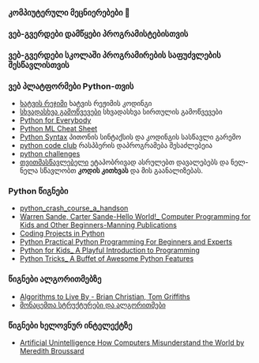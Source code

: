 ### კომპიუტერული მეცნიერებები 👋

### ვებ-გვერდები დამწყები პროგრამისტებისთვის


### ვებ-გვერდები სკოლაში პროგრამირების საფუძვლების შესწავლისთვის

### ვებ პლატფორმები Python-თვის
* [ხატვის რეჯიმი](https://pythonturtle.org/)     ხატვის რეჟიმის კოდინგი
* [სხვადასხვა გამოწვევები](https://hourofpython.com/)   სხვადასხვა სირთულის გამოწვევები
* [Python for Everybody](https://www.py4e.com/)         
* [Python ML Cheat Sheet](https://docs.google.com/spreadsheets/d/1eNBLcKqCVN9zZQvfGUmm5bAzsETqB_ugVOlUtmvJGYU/edit#gid=0)
* [Python Syntax](https://www.101computing.net/python-syntax/)    პითონის სინტაქსის და კოდინგის სასწავლი გარემო
* [python code club](https://projects.raspberrypi.org/en/codeclub)   რასპბერის დაპროგრამება შესაძლებეია 
* [python challenges](https://type.withcode.uk/)
* [თვითმასწავლებელი](https://silentteacher.toxicode.fr/hour_of_code.html?theme=basic_python)  ეტაპობრივად ასრულებთ დავალებებს და ნელ-ნელა სწავლობთ **კოდის კითხვას** და მის გაანალიზებას.


### Python წიგნები

* [python_crash_course_a_handson](https://drive.google.com/file/d/19C_WgX5ITixrccUqdoeY_GnWN3bJg1PV/view?usp=sharing)
* [Warren Sande, Carter Sande-Hello World!_ Computer Programming for Kids and Other Beginners-Manning Publications](https://drive.google.com/file/d/1PSuP179OOu1t5xDeJZkwQo23Js3j-V_K/view?usp=sharing)
* [Coding Projects in Python](https://drive.google.com/file/d/19m0DkKWvP8ysuGLlSumVwTkaXgCNQKVp/view?usp=sharing)
* [Python  Practical Python Programming For Beginners and Experts](https://drive.google.com/file/d/1oCfwrzyZ-TVTh9D-ofWKb5txYuaoBF5k/view?usp=sharing)
* [Python for Kids_ A Playful Introduction to Programming ](https://drive.google.com/file/d/1OpCDepg1rN02SRsI_OR-nK0YZCQpskjk/view?usp=sharing)
* [Python Tricks_ A Buffet of Awesome Python Features](https://drive.google.com/file/d/1rED5Vv0VsE1rqI0LkFV0xYmG8oXnFXTE/view?usp=sharing)


### წიგნები ალგორითმებზე

* [ Algorithms to Live By - Brian Christian, Tom Griffiths](https://drive.google.com/file/d/1s270GSaxq60RuJ-pdnySP1KTtWsAKngj/view?usp=sharing)
* [მონაცემთა სტრუქტურები და ალგორითმები](https://drive.google.com/file/d/1PjtQQuDAICXx4zNaY3ZBNcp4HTXpyFP5/view?usp=sharing)


### წიგნები ხელოვნურ ინტელექტზე
* [Artificial Unintelligence How Computers Misunderstand the World by Meredith Broussard](https://drive.google.com/file/d/1QLzphkn_MtlMS5aHoRC-aHorDrisk4dm/view?usp=sharing)

